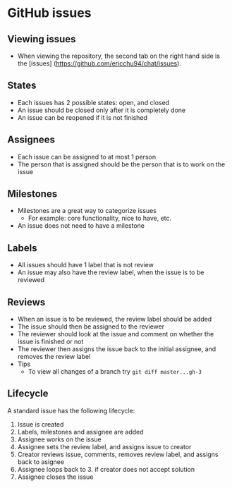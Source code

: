# GitHub issues

## Viewing issues
* When viewing the repository, the second tab on the right hand side is the [issues] (https://github.com/ericchu94/chat/issues).

## States
* Each issues has 2 possible states: open, and closed
* An issue should be closed only after it is completely done
* An issue can be reopened if it is not finished

## Assignees
* Each issue can be assigned to at most 1 person
* The person that is assigned should be the person that is to work on the issue

## Milestones
* Milestones are a great way to categorize issues
  * For example: core functionality, nice to have, etc.
* An issue does not need to have a milestone

## Labels
* All issues should have 1 label that is not review
* An issue may also have the review label, when the issue is to be reviewed

## Reviews
* When an issue is to be reviewed, the review label should be added
* The issue should then be assigned to the reviewer
* The reviewer should look at the issue and comment on whether the issue is finished or not
* The reviewer then assigns the issue back to the initial assignee, and removes the review label
* Tips
  * To view all changes of a branch try ```git diff master...gh-3```

## Lifecycle
A standard issue has the following lifecycle:
 1. Issue is created
 2. Labels, milestones and assignee are added
 3. Assignee works on the issue
 4. Assignee sets the review label, and assigns issue to creator
 5. Creator reviews issue, comments, removes review label, and assigns back to asignee
 6. Assignee loops back to 3. if creator does not accept solution
 7. Assignee closes the issue

